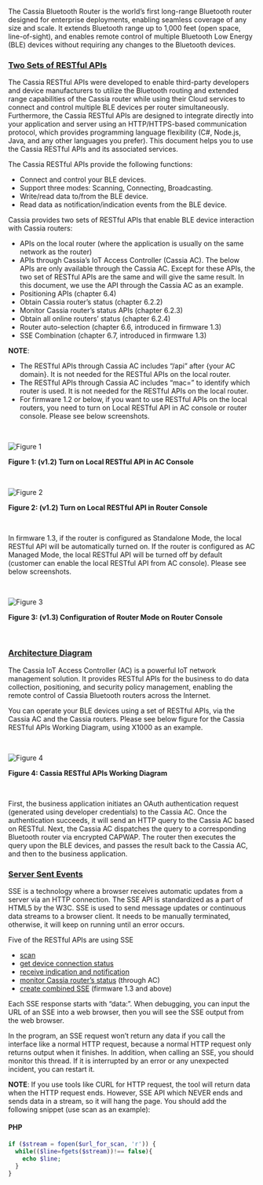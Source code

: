 The Cassia Bluetooth Router is the world’s first long-range Bluetooth router designed for
enterprise deployments, enabling seamless coverage of any size and scale. It extends
Bluetooth range up to 1,000 feet (open space, line-of-sight), and enables remote control of
multiple Bluetooth Low Energy (BLE) devices without requiring any changes to the Bluetooth
devices.

### [Two Sets of RESTful APIs](#two-sets-of-restful-apis)
The Cassia RESTful APIs were developed to enable third-party developers and device
manufacturers to utilize the Bluetooth routing and extended range capabilities of the Cassia
router while using their Cloud services to connect and control multiple BLE devices per
router simultaneously. Furthermore, the Cassia RESTful APIs are designed to integrate
directly into your application and server using an HTTP/HTTPS-based communication
protocol, which provides programming language flexibility (C#, Node.js, Java, and any other
languages you prefer). This document helps you to use the Cassia RESTful APIs and its
associated services.

The Cassia RESTful APIs provide the following functions:
  * Connect and control your BLE devices.
  * Support three modes: Scanning, Connecting, Broadcasting.
  * Write/read data to/from the BLE device.
  * Read data as notification/indication events from the BLE device.

Cassia provides two sets of RESTful APIs that enable BLE device interaction with Cassia
routers:
  * APIs on the local router (where the application is usually on the same network as the
router)
  * APIs through Cassia’s IoT Access Controller (Cassia AC).
The below APIs are only available through the Cassia AC. Except for these APIs, the two set
of RESTful APIs are the same and will give the same result. In this document, we use the API
through the Cassia AC as an example.
  * Positioning APIs (chapter 6.4)
  * Obtain Cassia router’s status (chapter 6.2.2)
  * Monitor Cassia router’s status APIs (chapter 6.2.3)
  * Obtain all online routers’ status (chapter 6.2.4)
  * Router auto-selection (chapter 6.6, introduced in firmware 1.3)
  * SSE Combination (chapter 6.7, introduced in firmware 1.3)

**NOTE**:
  * The RESTful APIs through Cassia AC includes “/api” after {your AC domain}. It is not
needed for the RESTful APIs on the local router.
  * The RESTful APIs through Cassia AC includes “mac=<mac>” to identify which router is
used. It is not needed for the RESTful APIs on the local router.
  * For firmware 1.2 or below, if you want to use RESTful APIs on the local routers, you
need to turn on Local RESTful API in AC console or router console. Please see below
screenshots.

<br />

![Figure 1](https://github.com/CassiaNetworks/CassiaSDKGuideResources/blob/master/images/f1.png)

**Figure 1: (v1.2) Turn on Local RESTful API in AC Console**

<br />

![Figure 2](https://github.com/CassiaNetworks/CassiaSDKGuideResources/blob/master/images/f2.png)

**Figure 2: (v1.2) Turn on Local RESTful API in Router Console**

<br />

In firmware 1.3, if the router is configured as Standalone Mode, the local RESTful API
will be automatically turned on. If the router is configured as AC Managed Mode, the
local RESTful API will be turned off by default (customer can enable the local RESTful
API from AC console). Please see below screenshots.

<br />

![Figure 3](https://github.com/CassiaNetworks/CassiaSDKGuideResources/blob/master/images/f3.png)

**Figure 3: (v1.3) Configuration of Router Mode on Router Console**

<br />

### [Architecture Diagram](#architecture-diagram)
The Cassia IoT Access Controller (AC) is a powerful IoT network management solution. It
provides RESTful APIs for the business to do data collection, positioning, and security policy
management, enabling the remote control of Cassia Bluetooth routers across the Internet.

You can operate your BLE devices using a set of RESTful APIs, via the Cassia AC and the
Cassia routers. Please see below figure for the Cassia RESTful APIs Working Diagram, using
X1000 as an example.

<br />

![Figure 4](https://github.com/CassiaNetworks/CassiaSDKGuideResources/blob/master/images/f4.png)

**Figure 4: Cassia RESTful APIs Working Diagram**

<br />

First, the business application initiates an OAuth authentication request (generated using
developer credentials) to the Cassia AC. Once the authentication succeeds, it will send an
HTTP query to the Cassia AC based on RESTful. Next, the Cassia AC dispatches the query to a
corresponding Bluetooth router via encrypted CAPWAP. The router then executes the query
upon the BLE devices, and passes the result back to the Cassia AC, and then to the business
application.

### [Server Sent Events](#server-sent-events)
SSE is a technology where a browser receives automatic updates from a server via an HTTP
connection. The SSE API is standardized as a part of HTML5 by the W3C. SSE is used to send
message updates or continuous data streams to a browser client. It needs to be manually
terminated, otherwise, it will keep on running until an error occurs.

Five of the RESTful APIs are using SSE
  - [scan](https://github.com/CassiaNetworks/CassiaSDKGuide/wiki/RESTful-API#scan-bluetooth-devices)
  - [get device connection status](https://github.com/CassiaNetworks/CassiaSDKGuide/wiki/RESTful-API#get-device-connection-status)
  - [receive indication and notification](https://github.com/CassiaNetworks/CassiaSDKGuide/wiki/RESTful-API#receive-notification-and-indication)
  - [monitor Cassia router’s status](https://github.com/CassiaNetworks/CassiaSDKGuide/wiki/RESTful-API#monitor-cassia-routers-status-through-ac) (through AC)
  - [create combined SSE](https://github.com/CassiaNetworks/CassiaSDKGuide/wiki/RESTful-API#create-combined-sse) (firmware 1.3 and above)

Each SSE response starts with “data:”. When debugging, you can input the URL of an SSE
into a web browser, then you will see the SSE output from the web browser.

In the program, an SSE request won’t return any data if you call the interface like a normal
HTTP request, because a normal HTTP request only returns output when it finishes. In
addition, when calling an SSE, you should monitor this thread. If it is interrupted by an error
or any unexpected incident, you can restart it.

**NOTE**: If you use tools like CURL for HTTP request, the tool will return data when the HTTP
request ends. However, SSE API which NEVER ends and sends data in a stream, so it will
hang the page. You should add the following snippet (use scan as an example):

#### PHP
```php
if ($stream = fopen($url_for_scan, 'r')) {
  while(($line=fgets($stream))!== false){
    echo $line;
  }
}
```
